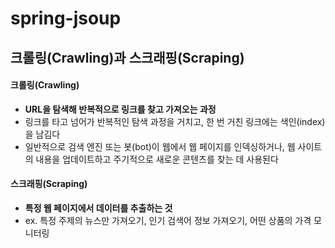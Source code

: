 # spring-jsoup


## 크롤링(Crawling)과 스크래핑(Scraping)
#### 크롤링(Crawling)
* **URL을 탐색해 반복적으로 링크를 찾고 가져오는 과정**
* 링크를 타고 넘어가 반복적인 탐색 과정을 거치고, 한 번 거친 링크에는 색인(index)을 남김다 
* 일반적으로 검색 엔진 또는 봇(bot)이 웹에서 웹 페이지를 인덱싱하거나, 웹 사이트의 내용을 업데이트하고 주기적으로 새로운 콘텐츠를 찾는 데 사용된다
#### 스크래핑(Scraping)
* **특정 웹 페이지에서 데이터를 추출하는 것**
* ex. 특정 주제의 뉴스만 가져오기, 인기 검색어 정보 가져오기, 어떤 상품의 가격 모니터링
